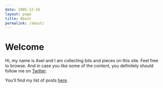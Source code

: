 ```yaml
---
date: 2005-12-16
layout: page
title: About
permalink: /about/
---
```


# Welcome

Hi, my name is Axel and I am collecting bits and pieces on this site. Feel free to browse. And in case you like some of the content, you definitely should follow me on [Twitter](https://twitter.com/kopfkind).

You'll find my list of posts [here](/).


